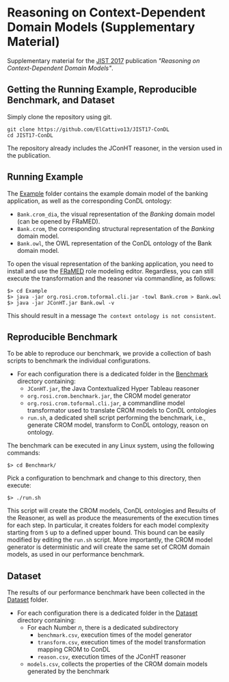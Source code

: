 # Reasoning on Context-Dependent Domain Models (Supplementary Material)

Supplementary material for the [JIST 2017](http://www.ict.griffith.edu.au/aist/jist2017/JIST.php?id=home) publication *"Reasoning on Context-Dependent Domain Models"*.

## Getting the Running Example, Reproducible Benchmark, and Dataset

Simply clone the repository using git.

~~~{.bash}
git clone https://github.com/ElCattivo13/JIST17-ConDL
cd JIST17-ConDL
~~~

The repository already includes the JConHT reasoner, in the version used in the publication.

## Running Example

The [Example](Example/) folder contains the example domain model of the banking application, as well as the corresponding ConDL ontology:

* `Bank.crom_dia`, the visual representation of the *Banking* domain model (can be opened by FRaMED).
* `Bank.crom`, the corresponding structural representation of the *Banking* domain model.
* `Bank.owl`, the OWL representation of the ConDL ontology of the Bank domain model.

To open the visual representation of the banking application, you need to install and use the [FRaMED](https://github.com/leondart/FRaMED) role modeling editor. Regardless, you can still execute the transformation and the reasoner via commandline, as follows:

~~~{.bash}
$> cd Example
$> java -jar org.rosi.crom.toformal.cli.jar -towl Bank.crom > Bank.owl
$> java -jar JConHT.jar Bank.owl -v
~~~

This should result in a message `The context ontology is not consistent`.

## Reproducible Benchmark

To be able to reproduce our benchmark, we provide a collection of bash scripts to benchmark the individual configurations.

* For each configuration there is a dedicated folder in the [Benchmark](Benchmark/) directory containing:
    * `JConHT.jar`, the Java Contextualized Hyper Tableau reasoner
    * `org.rosi.crom.benchmark.jar`, the CROM model generator 
    * `org.rosi.crom.toformal.cli.jar`, a commandline model transformator used to translate CROM models to ConDL ontologies
    * `run.sh`, a dedicated shell script performing the benchmark, i.e., generate CROM model, transform to ConDL ontology, reason on ontology.
    
The benchmark can be executed in any Linux system, using the following commands:
    
~~~{.bash}
$> cd Benchmark/
~~~

Pick a configuration to benchmark and change to this directory, then execute:

~~~{.bash}
$> ./run.sh
~~~

This script will create the CROM models, ConDL ontologies and Results of the Reasoner, as well as produce the measurements of the execution times for each step. In particular, it creates folders for each model complexity starting from `5` up to a defined upper bound. This bound can be easily modified by editing the `run.sh` script.
More importantly, the CROM model generator is deterministic and will create the same set of CROM domain models, as used in our performance benchmark.

## Dataset

The results of our performance benchmark have been collected in the [Dataset](Dataset/) folder.

* For each configuration there is a dedicated folder in the [Dataset](Dataset/) directory containing:
    * For each Number *n*, there is a dedicated subdirectory
        * `benchmark.csv`, execution times of the model generator
        * `transform.csv`, execution times of the model transformation mapping CROM to ConDL
        * `reason.csv`, execution times of the JConHT reasoner
    * `models.csv`, collects the properties of the CROM domain models generated by the benchmark
